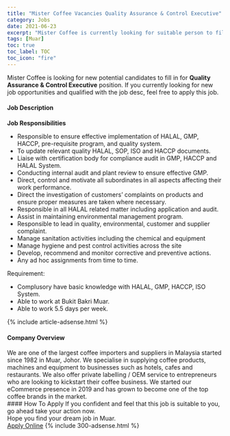 ```yaml
---
title: "Mister Coffee Vacancies Quality Assurance & Control Executive" 
category: Jobs 
date: 2021-06-23 
excerpt: "Mister Coffee is currently looking for suitable person to fill in the Quality Assurance & Control Executive which based in Muar" 
tags: [Muar] 
toc: true 
toc_label: TOC 
toc_icon: "fire" 
--- 
```


<p>Mister Coffee is looking for new potential candidates to fill in for <b>Quality Assurance & Control Executive</b> position. If you currently looking for new job opportunities and qualified with the job desc, feel free to apply this job.
</p><div><div><h4>Job Description</h4></div><div><div><span><div><p><strong>Job Responsibilities</strong></p><ul><li>Responsible to ensure effective implementation of HALAL, GMP, HACCP, pre-requisite program, and quality system.</li><li>To update relevant quality HALAL, SOP, ISO and HACCP documents.</li><li><span>Liaise with certification body for compliance audit in GMP, HACCP and HALAL System.</span></li><li>Conducting internal audit and plant review to ensure effective GMP.</li><li>Direct, control and motivate all subordinates in all aspects affecting their work performance.</li><li>Direct the investigation of customers&#8217; complaints on products and ensure proper measures are taken where necessary.</li><li>Responsible in all HALAL related matter including application and audit.</li><li><span>Assist in maintaining environmental management program.</span></li><li>Responsible to lead in quality, environmental, customer and supplier complaint.</li><li>Manage sanitation activities including the chemical and equipment</li><li>Manage hygiene and pest control activities across the site</li><li>Develop, recommend and monitor corrective and preventive actions.</li><li>Any ad hoc assignments from time to time.</li></ul><p>Requirement:</p><ul><li>Complusory have basic knowledge with HALAL, GMP, HACCP, ISO System.</li><li>Able to work at Bukit Bakri Muar.</li><li>Able to work 5.5 days per week.</li></ul></div></span></div></div></div> 
{% include article-adsense.html %} 
<div><div><h4>Company Overview</h4></div><div><div><span><div><div>
	We are one of the largest coffee importers and suppliers in Malaysia started since 1982 in Muar, Johor. We specialise in supplying coffee products, machines and equipment to businesses such as hotels, cafes and restaurants. We also offer private labelling / OEM service to entrepreneurs who are looking to kickstart their coffee business. We started our eCommerce presence in 2019 and has grown to become one of the top coffee brands in the market.</div></div></span></div></div></div> 
#### How To Apply 
If you confident and feel that this job is suitable to you, go ahead take your action now. <br/> 
Hope you find your dream job in Muar. <br/> 
<a href="https://www.jobstreet.com.my/en/job/quality-assurance-control-executive-4596824?jobId=jobstreet-my-job-4596824&" class="btn btn--info" target="_blank" rel="nofollow noopenner">Apply Online</a> 
{% include 300-adsense.html %} 